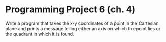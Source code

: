 # Programming Project 6 (ch. 4)

Write a program that takes the x-y coordinates of a point in the Cartesian plane and prints a message telling either an axis on which th epoint lies or the quadrant in which it is found.
